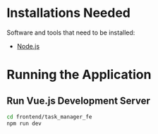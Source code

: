 # Installations Needed

Software and tools that need to be installed:

- [Node.js](https://nodejs.org/)

# Running the Application

## Run Vue.js Development Server

```bash
cd frontend/task_manager_fe
npm run dev
```
